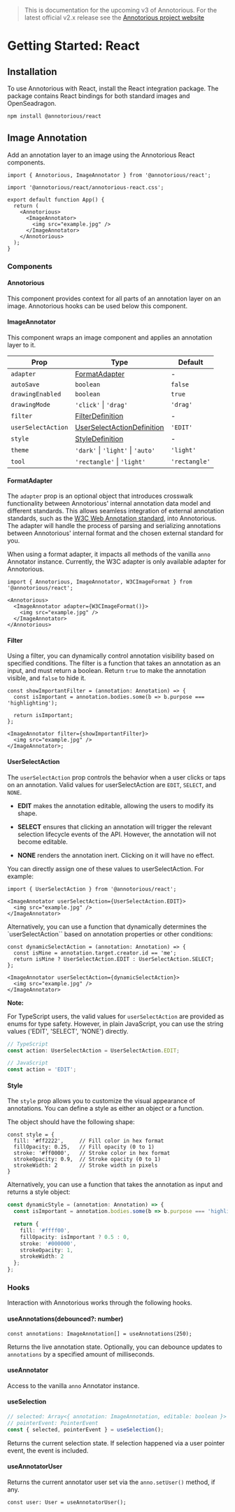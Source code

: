 > This is documentation for the upcoming v3 of Annotorious. For the latest official v2.x release see the [Annotorious project website](_https://annotorious.github.io_)

# Getting Started: React

## Installation

To use Annotorious with React, install the React integration package. The package contains React bindings for both standard images and OpenSeadragon. 

```bash
npm install @annotorious/react
```

## Image Annotation
Add an annotation layer to an image using the Annotorious React components. 

```tsx
import { Annotorious, ImageAnnotator } from '@annotorious/react';

import '@annotorious/react/annotorious-react.css';

export default function App() {
  return (
    <Annotorious>
      <ImageAnnotator>
        <img src="example.jpg" />
      </ImageAnnotator>
    </Annotorious>
  );
}
```

### Components

#### Annotorious
This component provides context for all parts of an annotation layer on an image. Annotorious hooks can be used below this component.

#### ImageAnnotator
This component wraps an image component and applies an annotation layer to it.

| Prop               | Type                                            | Default       |
|--------------------|-------------------------------------------------|---------------|
| `adapter`          | [FormatAdapter](#formatadapter)                 | -             |
| `autoSave`         | `boolean`                                       | `false`       |
| `drawingEnabled`   | `boolean`                                       | `true`        |
| `drawingMode`      | `'click'` \| `'drag'`                           | `'drag'`      |
| `filter`           | [FilterDefinition](#filter)                     | -             |
| `userSelectAction` | [UserSelectActionDefinition](#userselectaction) | `'EDIT'`      |
| `style`            | [StyleDefinition](#style)                       | -             |
| `theme`            | `'dark'` \| `'light'` \| `'auto'`               | `'light'`     |
| `tool`             | `'rectangle'` \| `'light'`                      | `'rectangle'` |

#### FormatAdapter

The `adapter` prop is an optional object that introduces crosswalk functionality between Annotorious' internal annotation data model and different standards. This allows seamless integration of external annotation standards, such as the [W3C Web Annotation standard](https://www.w3.org/TR/annotation-model/), into Annotorious. The adapter will handle the process of parsing and serializing annotations between Annotorious' internal format and the chosen external standard for you. 

When using a format adapter, it impacts all methods of the vanilla `anno` Annotator instance. Currently, the W3C adapter is only available adapter for Annotorious.

```tsx
import { Annotorious, ImageAnnotator, W3CImageFormat } from '@annotorious/react';

<Annotorious>
  <ImageAnnotator adapter={W3CImageFormat()}>
    <img src="example.jpg" />
  </ImageAnnotator>
</Annotorious>

```

#### Filter

Using a filter, you can dynamically control annotation visibility based on specified conditions. The filter is a function that takes an annotation as an input, and must return a boolean. Return `true` to make the annotation visible, and `false` to hide it.

```tsx
const showImportantFilter = (annotation: Annotation) => {
  const isImportant = annotation.bodies.some(b => b.purpose === 'highlighting');

  return isImportant;
};

<ImageAnnotator filter={showImportantFilter}>
  <img src="example.jpg" />
</ImageAnnotator>;
```

#### UserSelectAction

The `userSelectAction` prop controls the behavior when a user clicks or taps on an annotation. Valid values for userSelectAction are `EDIT`, `SELECT`, and `NONE`.

- __EDIT__ makes the annotation editable, allowing the users to modify its shape.

- __SELECT__ ensures that clicking an annotation will trigger the relevant selection lifecycle events of the API. However, the annotation will not become editable.

- __NONE__ renders the annotation inert. Clicking on it will have no effect.

You can directly assign one of these values to userSelectAction. For example:

```tsx
import { UserSelectAction } from '@annotorious/react'; 

<ImageAnnotator userSelectAction={UserSelectAction.EDIT}>
  <img src="example.jpg" />
</ImageAnnotator>
```

Alternatively, you can use a function that dynamically determines the `userSelectAction`` based on annotation properties or other conditions:

```tsx
const dynamicSelectAction = (annotation: Annotation) => {
  const isMine = annotation.target.creator.id == 'me';
  return isMine ? UserSelectAction.EDIT : UserSelectAction.SELECT;
};

<ImageAnnotator userSelectAction={dynamicSelectAction}>
  <img src="example.jpg" />
</ImageAnnotator>
```

__Note:__

For TypeScript users, the valid values for `userSelectAction` are provided as enums for type safety. However, in plain JavaScript, you can use the string values ('EDIT', 'SELECT', 'NONE') directly.

```ts 
// TypeScript
const action: UserSelectAction = UserSelectAction.EDIT;

// JavaScript
const action = 'EDIT';
```

#### Style

The `style` prop allows you to customize the visual appearance of annotations. You can define a style as either an object or a function.

The object should have the following shape:

```tsx
const style = {
  fill: '#ff2222',     // Fill color in hex format
  fillOpacity: 0.25,   // Fill opacity (0 to 1)
  stroke: '#ff0000',   // Stroke color in hex format
  strokeOpacity: 0.9,  // Stroke opacity (0 to 1)
  strokeWidth: 2       // Stroke width in pixels
}
```

Alternatively, you can use a function that takes the annotation as input and returns a style object:

```ts
const dynamicStyle = (annotation: Annotation) => {
  const isImportant = annotation.bodies.some(b => b.purpose === 'highlighting');

  return {
    fill: '#ffff00',
    fillOpacity: isImportant ? 0.5 : 0,
    stroke: '#000000',
    strokeOpacity: 1,
    strokeWidth: 2
  };
};
```

### Hooks
Interaction with Annotorious works through the following hooks.

#### useAnnotations(debounced?: number)

```tsx
const annotations: ImageAnnotation[] = useAnnotations(250);
```
Returns the live annotation state. Optionally, you can debounce updates to `annotations` by a specified amount of milliseconds.

#### useAnnotator
Access to the vanilla `anno` Annotator instance.

#### useSelection

```ts
// selected: Array<{ annotation: ImageAnnotation, editable: boolean }>
// pointerEvent: PointerEvent
const { selected, pointerEvent } = useSelection();
```
Returns the current selection state. If selection happened via a user pointer event, the event is included.

#### useAnnotatorUser
Returns the current annotator user set via the `anno.setUser()` method, if any.

```tsx
const user: User = useAnnotatorUser();
```
